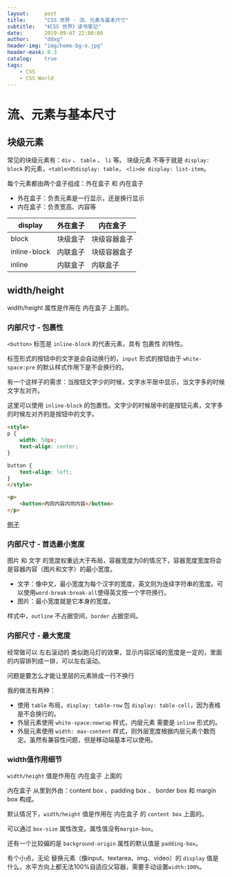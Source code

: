 ```yaml
---
layout:     post
title:      "CSS 世界 - 流、元素与基本尺寸"
subtitle:   "《CSS 世界》读书笔记"
date:       2019-09-07 22:00:00
author:     "ddxg"
header-img: "img/home-bg-o.jpg"
header-mask: 0.3
catalog:    true
tags:
    - CSS
    - CSS World
---
```



# 流、元素与基本尺寸



## 块级元素

常见的块级元素有：`div` 、 `table` 、 `li` 等。
块级元素 不等于就是 `display: block` 的元素，`<table>的display: table`， `<li>de display: list-item`。


每个元素都由两个盒子组成：外在盒子 和 内在盒子
- 外在盒子：负责元素是一行显示，还是换行显示
- 内在盒子：负责宽高、内容等

| display  | 外在盒子 | 内在盒子 |
|---|---|---|
|  block | 块级盒子 | 块级容器盒子 |
|  inline-block | 内联盒子 | 块级容器盒子 |
|  inline | 内联盒子 | 内联盒子 |


## width/height

width/height 属性是作用在 内在盒子 上面的。


### 内部尺寸 - 包裹性
 
`<button>` 标签是 `inline-block` 的代表元素，具有 包裹性 的特性。

标签形式的按钮中的文字是会自动换行的，`input` 形式的按钮由于 `white-space:pre` 的默认样式作用下是不会换行的。

有一个这样子的需求：当按钮文字少的时候，文字水平居中显示，当文字多的时候文字左对齐。

这里可以使用 `inline-block` 的包裹性。文字少的时候居中的是按钮元素，文字多的时候左对齐的是按钮中的文字。
``` html
<style>
p {
    width: 50px;
    text-align: center;
}

button {
    text-align: left;
}
</style>

<p>
    <button>内同内容内同内容</button>
</p>

``` 
[例子](https://demo.cssworld.cn/3/2-5.php)


### 内部尺寸 - 首选最小宽度

图片 和 文字 的宽度权重远大于布局，容器宽度为0的情况下，容器宽度宽度将会是容器内容（图片和文字）的最小宽度。

- 文字：像中文，最小宽度为每个汉字的宽度，英文则为连续字符串的宽度。可以使用`word-break:break-all`使得英文按一个字符换行。
- 图片：最小宽度就是它本身的宽度。

样式中，`outline` 不占据空间，`border` 占据空间。


### 内部尺寸 - 最大宽度

经常做可以 左右滚动的 类似跑马灯的效果，显示内容区域的宽度是一定的，里面的内容排列成一排，可以左右滚动。

问题是要怎么才能让里层的元素排成一行不换行

我的做法有两种：
- 使用 `table` 布局，`display: table-row` 包 `display: table-cell`，因为表格是不会换行的。
- 外层元素使用 `white-space:nowrap` 样式，内层元素 需要是 `inline` 形式的。
- 外层元素使用 `width: max-content` 样式，则外层宽度根据内层元素个数而定。虽然有兼容性问题，但是移动端基本可以使用。


### width值作用细节

`width/height` 值是作用在 内在盒子 上面的

内在盒子 从里到外由：content box 、padding box 、 border box 和 margin box 构成。

默认情况下，`width/height` 值是作用在 内在盒子 的 `content box` 上面的。

可以通过 `box-size` 属性改变。属性值没有`margin-box`。

还有一个比较偏的是 `background-origin` 属性的默认值是 `padding-box`。

有个小点，无论 替换元素（像input、textarea、img、video）的 `display` 值是 什么，水平方向上都无法100%自适应父容器，需要手动设置`width:100%`。



